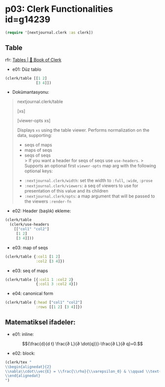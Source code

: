 # p03: Clerk Functionalities id=g14239

```clojure
(require '[nextjournal.clerk :as clerk])
```

## Table

rfr: [Tables | 📖 Book of Clerk](https://book.clerk.vision/#tables)

- e01: Düz tablo

```clojure
(clerk/table [[1 2]
              [3 4]]) 
```

- Dokümantasyonu:

> nextjournal.clerk/table
>
> [xs]
>
> [viewer-opts xs]
>
> Displays `xs` using the table viewer.
> Performs normalization on the data, supporting:
> - seqs of maps
> - maps of seqs
> - seqs of seqs  
    > If you want a header for seqs of seqs use `use-headers`.
    > Supports an optional first `viewer-opts` map arg with the following optional keys:
> * `:nextjournal.clerk/width`: set the width to `:full`, `:wide`, `:prose`
> * `:nextjournal.clerk/viewers`: a seq of viewers to use for presentation of this value and its children
> * `:nextjournal.clerk/opts`: a map argument that will be passed to the viewers `:render-fn`

- e02: Header (başlık) ekleme:

```clojure
(clerk/table
  (clerk/use-headers
    [["col1" "col2"]
     [1 2]
     [3 4]])) 
```

- e03: map of seqs

```clojure
(clerk/table {:col1 [1 2]
              :col2 [3 4]}) 
```

- e03: seq of maps

```clojure
(clerk/table [{:col1 1 :col2 2} 
              {:col1 3 :col2 4}]) 
```

- e04: canonical form

```clojure
(clerk/table {:head ["col1" "col2"]
              :rows [[1 2] [3 4]]}) 
```

## Matematiksel ifadeler:

- e01: inline:

$${\frac{d}{d t} \frac{∂ L}{∂ \dot{q}}}-\frac{∂ L}{∂ q}=0.$$

- e02: block:

```clojure
(clerk/tex "
\\begin{alignedat}{2}
\\nabla\\cdot\\vec{E} = \\frac{\\rho}{\\varepsilon_0} & \\qquad \\text{Gauss' Law} \\\\
\\end{alignedat}
")
```

